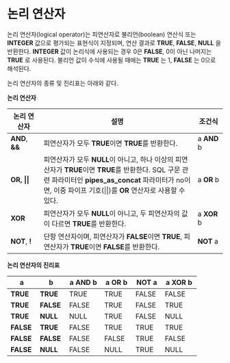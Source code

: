 논리 연산자
===========

논리 연산자(logical operator)는 피연산자로 불리언(boolean) 연산식 또는 **INTEGER** 값으로 평가되는 표현식이 지정되며, 연산 결과로 **TRUE**, **FALSE**, **NULL** 을 반환한다. **INTEGER** 값이 논리식에 사용되는 경우 0은 **FALSE**, 0이 아닌 나머지는 **TRUE** 로 사용된다. 불리언 값이 수식에 사용될 때에는 **TRUE** 는 1, **FALSE** 는 0으로 해석된다.

논리 연산자의 종류 및 진리표는 아래와 같다.

**논리 연산자**

<table>
<colgroup>
<col width="15%" />
<col width="70%" />
<col width="13%" />
</colgroup>
<thead>
<tr class="header">
<th>논리 연산자</th>
<th>설명</th>
<th>조건식</th>
</tr>
</thead>
<tbody>
<tr class="odd">
<td><strong>AND</strong>, <strong>&amp;&amp;</strong></td>
<td>피연산자가 모두 <strong>TRUE</strong>이면 <strong>TRUE</strong>를 반환한다.</td>
<td>a <strong>AND</strong> b</td>
</tr>
<tr class="even">
<td><strong>OR, ||</strong></td>
<td>피연산자가 모두 <strong>NULL</strong>이 아니고, 하나 이상의 피연산자가 <strong>TRUE</strong>이면 <strong>TRUE</strong>를 반환한다. SQL 구문 관련 파라미터인 <strong>pipes_as_concat</strong> 파라미터가 no이면, 이중 파이프 기호(||)를 <strong>OR</strong> 연산자로 사용할 수 있다.</td>
<td>a <strong>OR</strong> b</td>
</tr>
<tr class="odd">
<td><strong>XOR</strong></td>
<td>피연산자가 모두 <strong>NULL</strong>이 아니고, 두 피연산자의 값이 다르면 <strong>TRUE</strong>를 반환한다.</td>
<td>a <strong>XOR</strong> b</td>
</tr>
<tr class="even">
<td><strong>NOT</strong>, <strong>!</strong></td>
<td>단항 연산자이며, 피연산자가 <strong>FALSE</strong>이면 <strong>TRUE</strong>, 피연산자가 <strong>TRUE</strong>이면 <strong>FALSE</strong>를 반환한다.</td>
<td><strong>NOT</strong> a</td>
</tr>
</tbody>
</table>

**논리 연산자의 진리표**

<table>
<colgroup>
<col width="15%" />
<col width="15%" />
<col width="18%" />
<col width="16%" />
<col width="15%" />
<col width="18%" />
</colgroup>
<thead>
<tr class="header">
<th>a</th>
<th>b</th>
<th>a AND b</th>
<th>a OR b</th>
<th>NOT a</th>
<th>a XOR b</th>
</tr>
</thead>
<tbody>
<tr class="odd">
<td><strong>TRUE</strong></td>
<td><strong>TRUE</strong></td>
<td>TRUE</td>
<td>TRUE</td>
<td>FALSE</td>
<td>FALSE</td>
</tr>
<tr class="even">
<td><strong>TRUE</strong></td>
<td><strong>FALSE</strong></td>
<td>FALSE</td>
<td>TRUE</td>
<td>FALSE</td>
<td>TRUE</td>
</tr>
<tr class="odd">
<td><strong>TRUE</strong></td>
<td><strong>NULL</strong></td>
<td>NULL</td>
<td>TRUE</td>
<td>FALSE</td>
<td>NULL</td>
</tr>
<tr class="even">
<td><strong>FALSE</strong></td>
<td><strong>TRUE</strong></td>
<td>FALSE</td>
<td>TRUE</td>
<td>TRUE</td>
<td>TRUE</td>
</tr>
<tr class="odd">
<td><strong>FALSE</strong></td>
<td><strong>FALSE</strong></td>
<td>FALSE</td>
<td>FALSE</td>
<td>TRUE</td>
<td>FALSE</td>
</tr>
<tr class="even">
<td><strong>FALSE</strong></td>
<td><strong>NULL</strong></td>
<td>FALSE</td>
<td>NULL</td>
<td>TRUE</td>
<td>NULL</td>
</tr>
</tbody>
</table>


